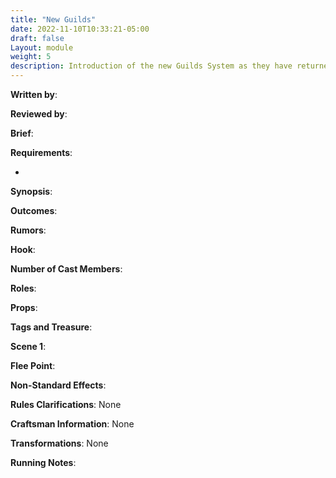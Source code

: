 ```yaml
---
title: "New Guilds"
date: 2022-11-10T10:33:21-05:00
draft: false
Layout: module
weight: 5
description: Introduction of the new Guilds System as they have returned during Winter
---
```


**Written by**: 

**Reviewed by**: 

**Brief**: 

**Requirements**: 

- 

**Synopsis**: 

**Outcomes**:

**Rumors**: 

**Hook**: 

**Number of Cast Members**: 

**Roles**: 

**Props**: 

**Tags and Treasure**: 

**Scene 1**: 

**Flee Point**: 

**Non-Standard Effects**: 

**Rules Clarifications**: None 

**Craftsman Information**: None

**Transformations**: None

**Running Notes**: 
